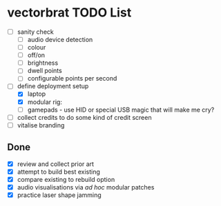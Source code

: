 # vectorbrat TODO List

* [ ] sanity check
  * [ ] audio device detection
  * [ ] colour
  * [ ] off/on
  * [ ] brightness
  * [ ] dwell points
  * [ ] configurable points per second
* [ ] define deployment setup
  * [x] laptop
  * [x] modular rig:
  * [ ] gamepads - use HID or special USB magic that will make me cry?
* [ ] collect credits to do some kind of credit screen
* [ ] vitalise branding

## Done

* [x] review and collect prior art
* [x] attempt to build best existing
* [x] compare existing to rebuild option
* [x] audio visualisations via *ad hoc* modular patches
* [x] practice laser shape jamming